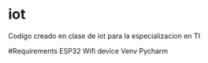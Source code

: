 # iot
Codigo creado en clase de iot para la especializacion en TI

#Requirements
ESP32 Wifi device
Venv
Pycharm

